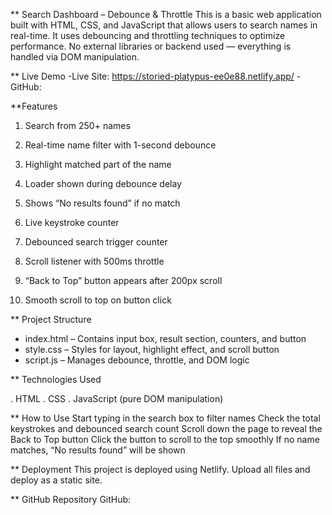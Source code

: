 ** Search Dashboard – Debounce & Throttle
   This is a basic web application built with HTML, CSS, and JavaScript that allows users to search names in real-time. It uses debouncing and throttling techniques to optimize performance. No external libraries or backend used — everything is handled via DOM manipulation.

** Live Demo
 -Live Site: https://storied-platypus-ee0e88.netlify.app/
 -GitHub: 

**Features

 1. Search from 250+ names

 2. Real-time name filter with 1-second debounce

 3. Highlight matched part of the name

 4. Loader shown during debounce delay

 5. Shows “No results found” if no match

 6. Live keystroke counter

 7. Debounced search trigger counter

 8. Scroll listener with 500ms throttle

 9. “Back to Top” button appears after 200px scroll

 10. Smooth scroll to top on button click

** Project Structure

 - index.html – Contains input box, result section, counters, and button
 - style.css – Styles for layout, highlight effect, and scroll button
 - script.js – Manages debounce, throttle, and DOM logic

** Technologies Used

 . HTML
 . CSS
 . JavaScript (pure DOM manipulation)

** How to Use
   Start typing in the search box to filter names
   Check the total keystrokes and debounced search count
   Scroll down the page to reveal the Back to Top button
   Click the button to scroll to the top smoothly
   If no name matches, “No results found” will be shown

** Deployment
   This project is deployed using Netlify. Upload all files and deploy as a static site.

** GitHub Repository
GitHub: 

